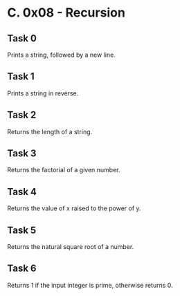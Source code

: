 # C. 0x08 - Recursion
## Task 0
  Prints a string, followed by a new line.
## Task 1
  Prints a string in reverse.
## Task 2
  Returns the length of a string.
## Task 3
  Returns the factorial of a given number.
## Task 4
  Returns the value of x raised to the power of y.
## Task 5
  Returns the natural square root of a number.
## Task 6
  Returns 1 if the input integer is prime, otherwise returns 0.
 
